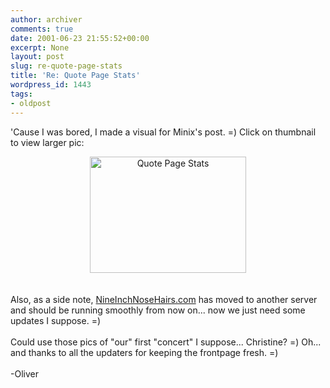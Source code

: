 ```yaml
---
author: archiver
comments: true
date: 2001-06-23 21:55:52+00:00
excerpt: None
layout: post
slug: re-quote-page-stats
title: 'Re: Quote Page Stats'
wordpress_id: 1443
tags:
- oldpost
---
```


'Cause I was bored, I made a visual for Minix's post. =) Click on thumbnail to view larger pic:<br /><center><a href="http://www.oliverweb.com/stuff/chart.gif"><img src="http://www.oliverweb.com/stuff/chartsmall.gif" width="250" height="186" alt="Quote Page Stats" border="0"></a></center><br /><br />Also, as a side note, <a href="http://www.nineinchnosehairs.com" target="_blank">NineInchNoseHairs.com</a> has moved to another server and should be running smoothly from now on... now we just need some updates I suppose. =)<br /><br />Could use those pics of "our" first "concert" I suppose... Christine? =) Oh... and thanks to all the updaters for keeping the frontpage fresh. =)<br /><br />-Oliver